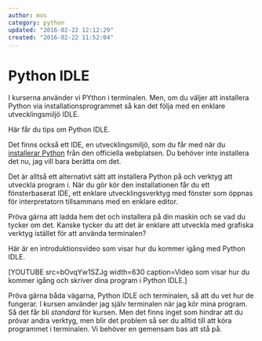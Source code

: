 ```yaml
---
author: mos
category: python
updated: "2016-02-22 12:12:29"
created: "2016-02-22 11:52:04"
...
```

Python IDLE
==================================

I kurserna använder vi PYthon i terminalen. Men, om du väljer att installera Python via installationsprogrammet så kan det följa med en enklare utvecklingsmiljö IDLE.

Här får du tips om Python IDLE.

<!--more-->


Det finns också ett IDE, en utvecklingsmiljö, som du får med när du [installerar Python](https://www.python.org/download/) från den officiella webplatsen. Du behöver inte installera det nu, jag vill bara berätta om det.

Det är alltså ett alternativt sätt att installera Python på och verktyg att utveckla program i. När du gör kör den installationen får du ett fönsterbaserat IDE, ett enklare utvecklingsverktyg med fönster som öppnas för interpretatorn tillsammans med en enklare editor.

Pröva gärna att ladda hem det och installera på din maskin och se vad du tycker om det. Kanske tycker du att det är enklare att utveckla med grafiska verktyg istället för att använda terminalen?

Här är en introduktionsvideo som visar hur du kommer igång med Python IDLE.

[YOUTUBE src=bOvqYw1SZJg width=630 caption=Video som visar hur du kommer igång och skriver dina program i Python IDLE.]

Pröva gärna båda vägarna, Python IDLE och terminalen, så att du vet hur de fungerar. I kursen använder jag själv terminalen när jag kör mina program. Så det får bli *standard* för kursen. Men det finns inget som hindrar att du prövar andra verktyg, men blir det problem så ser du alltid till att köra programmet i terminalen. Vi behöver en gemensam bas att stå på.
